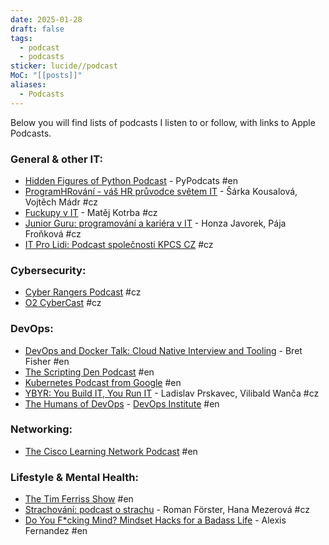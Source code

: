 ```yaml
---
date: 2025-01-28
draft: false
tags:
  - podcast
  - podcasts
sticker: lucide//podcast
MoC: "[[posts]]"
aliases:
  - Podcasts
---
```

Below you will find lists of podcasts I listen to or follow, with links to Apple Podcasts.
### General & other IT:
- [Hidden Figures of Python Podcast](https://podcasts.apple.com/us/podcast/hidden-figures-of-python-podcast/id1720808525) - PyPodcats #en
- [ProgramHRování - váš HR průvodce světem IT](https://podcasts.apple.com/us/podcast/programhrování-váš-hr-průvodce-světem-it/id1593191280) - Šárka Kousalová, Vojtěch Mádr #cz
- [Fuckupy v IT](https://podcasts.apple.com/us/podcast/fuckupy-v-it/id1513940715) - Matěj Kotrba #cz
- [Junior Guru: programování a kariéra v IT](https://podcasts.apple.com/us/podcast/junior-guru-programování-a-kariéra-v-it/id1603653549) - Honza Javorek, Pája Froňková #cz
- [IT Pro Lidi: Podcast společnosti KPCS CZ](https://podcasts.apple.com/us/podcast/it-pro-lidi/id1698324361) #cz
### Cybersecurity:
- [Cyber Rangers Podcast](https://podcasts.apple.com/us/podcast/cyber-rangers-podcast/id1513746938) #cz
- [O2 CyberCast](https://podcasts.apple.com/us/podcast/o2-cybercast/id1634178629) #cz
### DevOps:
- [DevOps and Docker Talk: Cloud Native Interview and Tooling](https://podcast.bretfisher.com/) - Bret Fisher #en 
- [The Scripting Den Podcast](https://podcasts.apple.com/us/podcast/the-scripting-den-podcast/id1729484590) #en
- [Kubernetes Podcast from Google](https://podcasts.apple.com/us/podcast/kubernetes-podcast-from-google/id1370049232) #en
- [YBYR: You Build IT, You Run IT](https://ybyr.net/podcast/) - Ladislav Prskavec, Vilibald Wanča #cz
- [The Humans of DevOps](https://podcasts.apple.com/us/podcast/the-humans-of-devops-podcast-series/id1478025522) - [DevOps Institute](https://www.devopsinstitute.com/humans-of-devops-podcast/) #en
### Networking:
- [The Cisco Learning Network Podcast](https://podcasts.apple.com/us/podcast/the-cisco-learning-network/id1349472942) #en
### Lifestyle & Mental Health: 
- [The Tim Ferriss Show](https://podcasts.apple.com/us/podcast/the-tim-ferriss-show/id863897795) #en
- [Strachování: podcast o strachu](https://podcasts.apple.com/us/podcast/strachování/id1617571533) - Roman Förster, Hana Mezerová #cz
- [Do You F\*cking Mind? Mindset Hacks for a Badass Life](https://podcasts.apple.com/ca/podcast/do-you-f-cking-mind/id1502954097) - Alexis Fernandez #en